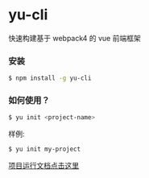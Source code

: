 # yu-cli

快速构建基于 webpack4 的 vue 前端框架

### 安装

``` bash
$ npm install -g yu-cli
```

### 如何使用？

``` bash
$ yu init <project-name>
```

样例:

``` bash
$ yu init my-project
```

[项目运行文档点击这里](https://github.com/amazinglisa/vue-webpack4-demo)
